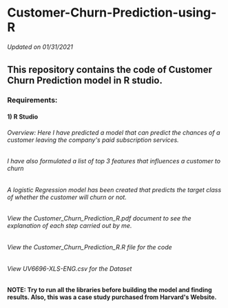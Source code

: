 # Customer-Churn-Prediction-using-R

###### Updated on 01/31/2021
## This repository contains the code of Customer Churn Prediction model in R studio.

### Requirements:
#### 1) R Studio

###### Overview: Here I have predicted a model that can predict the chances of a customer leaving the company's paid subscription services.
###### I have also formulated a list of top 3 features that influences a customer to churn
###### A logistic Regression model has been created that predicts the target class of whether the customer will churn or not.

###### View the Customer_Churn_Prediction_R.pdf document to see the explanation of each step carried out by me.

###### View the Customer_Churn_Prediction_R.R file for the code

###### View UV6696-XLS-ENG.csv for the Dataset

#### NOTE: Try to run all the libraries before building the model and finding results. Also, this was a case study purchased from Harvard's Website.
